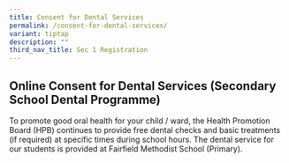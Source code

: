 ```yaml
---
title: Consent for Dental Services
permalink: /consent-for-dental-services/
variant: tiptap
description: ""
third_nav_title: Sec 1 Registration
---
```

<h2>Online Consent for Dental Services (Secondary School Dental Programme)</h2>
<p>To promote good oral health for your child / ward, the Health Promotion
Board (HPB) continues to provide free dental checks and basic treatments
(if required) at specific times during school hours. The dental service
for our students is provided at Fairfield Methodist School (Primary).&nbsp;&nbsp;</p>